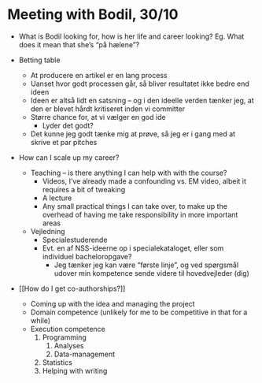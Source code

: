 # Meeting with Bodil, 30/10
* What is Bodil looking for, how is her life and career looking? Eg. What does it mean that she’s “på hælene”?



* Betting table
	* At producere en artikel er en lang process
	* Uanset hvor godt processen går, så bliver resultatet ikke bedre end ideen
	* Ideen er altså lidt en satsning – og i den ideelle verden tænker jeg, at den er blevet hårdt kritiseret inden vi committer
	* Større chance for, at vi vælger en god ide
		* Lyder det godt?
	* Det kunne jeg godt tænke mig at prøve, så jeg er i gang med at skrive et par pitches



* How can I scale up my career?
	* Teaching – is there anything I can help with with the course? 
		* Videos, I’ve already made a confounding vs. EM video, albeit it requires a bit of tweaking
		* A lecture
		* Any small practical things I can take over, to make up the overhead of having me take responsibility in more important areas
	* Vejledning
		* Specialestuderende
		* Evt. en af NSS-ideerne op i specialekataloget, eller som individuel bacheloropgave?
			* Jeg tænker jeg kan være “første linje”, og ved spørgsmål udover min kompetence sende videre til hovedvejleder (dig)

* [[How do I get co-authorships?]]
	* Coming up with the idea and managing the project
	* Domain competence (unlikely for me to be competitive in that for a while)
	* Execution competence
		1. Programming
			1. Analyses
			2. Data-management
		2. Statistics
		3. Helping with writing

<!-- {BearID:D6B23430-E2C7-49B5-B139-2B0D1CB516AB-961-0000011CF13B08AB} -->
